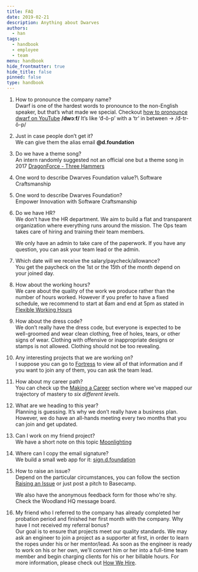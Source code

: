 ```yaml
---
title: FAQ
date: 2019-02-21
description: Anything about Dwarves
authors: 
  - han
tags: 
  - handbook
  - employee
  - team
menu: handbook
hide_frontmatter: true
hide_title: false
pinned: false
type: handbook
---
```


1. How to pronounce the company name? \
   Dwarf is one of the hardest words to pronounce to the non-English speaker, but that’s what made we special. Checkout [how to pronounce dwarf on YouTube](https://youtu.be/3MJ1_blsY_s) 
   **/dwɔːf/** 
   It’s like ‘đ-ô-p’ with a ‘tr’ in between -> /đ-tr-ô-p/

2. Just in case people don’t get it?\
  We can give them the alias email **@d.foundation**

3. Do we have a theme song?\
  An intern randomly suggested not an official one but a theme song in 2017 [DragonForce - Three Hammers](https://youtu.be/kVIGju-rSho) 

4. One word to describe Dwarves Foundation value?\ 
   Software Craftsmanship

5. One word to describe Dwarves Foundation?\
   Empower Innovation with Software Craftsmanship

6. Do we have HR?\
   We don’t have the HR department. We aim to build a flat and transparent organization where everything runs around the mission. The Ops team takes care of hiring and training their team members.

   We only have an admin to take care of the paperwork. If you have any question, you can ask your team lead or the admin.

7. Which date will we receive the salary/paycheck/allowance?\
   You get the paycheck on the 1st or the 15th of the month depend on your joined day.

8. How about the working hours?\
  We care about the quality of the work we produce rather than the number of hours worked. However if you prefer to have a fixed schedule, we recommend to start at 8am and end at 5pm as stated in [Flexible Working Hours](benefits-and-perks.md#flexible-working-hours)

9. How about the dress code?\
   We don’t really have the dress code, but everyone is expected to be well-groomed and wear clean clothing, free of holes, tears, or other signs of wear.
   Clothing with offensive or inappropriate designs or stamps is not allowed. Clothing should not be too revealing.

10. Any interesting projects that we are working on?\
    I suppose you can go to [Fortress](fort.d.foundation) to view all of that information and if you want to join any of them, you can ask the team lead.

11. How about my career path?\
    You can check up the [Making a Career](making-a-career.md) section where we’ve mapped our trajectory of mastery to *six different levels*.

12. What are we heading to this year?\
    Planning is guessing. It’s why we don’t really have a business plan. However, we do have an all-hands meeting every two months that you can join and get updated.

13. Can I work on my friend project?\
    We have a short note on this topic [Moonlighting](moonlighting.md)

14. Where can I copy the email signature?\
    We build a small web app for it: [sign.d.foundation](https://sign.d.foundation)

15. How to raise an issue?\
    Depend on the particular circumstances, you can follow the section [Raising an Issue](how-we-work.md#raising-an-issue) or just post a pitch to Basecamp.

    We also have the anonymous feedback form for those who're shy. Check the Woodland HQ message board.

16. My friend who I referred to the company has already completed her probation period and finished her first month with the company. Why have I not received my referral bonus?\
   Our goal is to ensure that projects meet our quality standards. We may ask an engineer to join a project as a supporter at first, in order to learn the ropes under his or her mentor/lead. As soon as the engineer is ready to work on his or her own, we'll convert him or her into a full-time team member and begin charging clients for his or her billable hours. For more information, please check out [How We Hire](https://github.com/dwarvesf/handbook/blob/master/how-we-hire.md#referral).  
